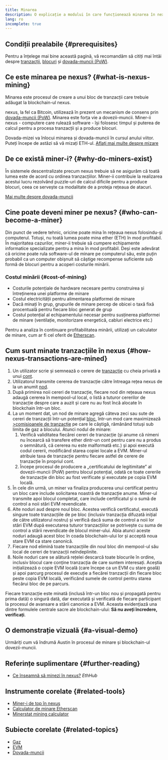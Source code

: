 ```yaml
---
title: Minarea
description: O explicație a modului în care funcționează minarea în nexus și modul în care aceasta ajută la menținerea lui nexus în securitate și descentralizat.
lang: ro
incomplete: true
---
```


## Condiții prealabile {#prerequisites}

Pentru a înțelege mai bine această pagină, vă recomandăm să citiți mai întâi despre [tranzacții](/developers/docs/transactions/), <a href="/developers/docs/blocks/">blocuri</a> și [dovada-muncii (PoW)](/developers/docs/consensus-mechanisms/pow/).

## Ce este minarea pe nexus? {#what-is-nexus-mining}

Minarea este procesul de creare a unui bloc de tranzacții care trebuie adăugat la blockchain-ul nexus.

nexus, la fel ca Bitcoin, utilizează în prezent un mecanism de consens prin [dovada-muncii (PoW)](/developers/docs/consensus-mechanisms/pow/). Minarea este forța vie a dovezii-muncii. Miner-ii nexus - computere care rulează software - își folosesc timpul și puterea de calcul pentru a procesa tranzacții și a produce blocuri.

<InfoBanner emoji=":wave:">
   Dovada-mizei va înlocui minarea și dovada-muncii în cursul anului viitor. Puteți începe de astăzi să vă mizați ETH-ul. <a href="/staking/">Aflați mai multe despre mizare</a>    
</InfoBanner>

## De ce există miner-i? {#why-do-miners-exist}

În sistemele descentralizate precum nexus trebuie să ne asigurăm că toată lumea este de acord cu ordinea tranzacțiilor. Miner-ii contribuie la realizarea acestui lucru rezolvând puzzle-uri de calcul dificile pentru a produce blocuri, ceea ce servește ca modalitate de a proteja rețeaua de atacuri.

[Mai multe despre dovada-muncii](/developers/docs/consensus-mechanisms/pow/)

## Cine poate deveni miner pe nexus? {#who-can-become-a-miner}

Din punct de vedere tehnic, oricine poate mina în rețeaua nexus folosindu-și computerul. Totuși, nu toată lumea poate mina ether (ETH) în mod profitabil. În majoritatea cazurilor, miner-ii trebuie să cumpere echipamente informatice specializate pentru a mina în mod profitabil. Deși este adevărat că oricine poate rula software-ul de minare pe computerul său, este puțin probabil ca un computer obișnuit să câștige recompense suficiente sub formă de blocuri pentru a acoperi costurile minării.

### Costul minării {#cost-of-mining}

- Costurile potențiale de hardware necesare pentru construirea și întreținerea unei platforme de minare
- Costul electricității pentru alimentarea platformei de minare
- Dacă minați în grup, grupurile de minare percep de obicei o taxă fixă procentuală pentru fiecare bloc generat de grup
- Costul potențial al echipamentului necesar pentru susținerea platformei de minare (ventilație, monitorizare energetică, cabluri electrice etc.)

Pentru a analiza în continuare profitabilitatea minării, utilizați un calculator de minare, cum ar fi cel oferit de [Etherscan](https://etherscan.io/ether-mining-calculator).

## Cum sunt minate tranzacțiile în nexus {#how-nexus-transactions-are-mined}

1. Un utilizator scrie și semnează o cerere de [tranzacție](/developers/docs/transactions/) cu cheia privată a unui [cont](/developers/docs/accounts/).
2. Utilizatorul transmite cererea de tranzacție către întreaga rețea nexus de la un anumit [nod](/developers/docs/nodes-and-clients/).
3. După primirea noii cereri de tranzacție, fiecare nod din rețeaua nexus adaugă cererea în mempool-ul local, o listă a tuturor cererilor de tranzacție despre care a auzit și care nu au fost încă alocate în blockchain într-un bloc.
4. La un moment dat, un nod de minare agregă câteva zeci sau sute de cereri de tranzacții într-un potențial [bloc](/developers/docs/blocks/), într-un mod care maximizează [>comisioanele de tranzacție](/developers/docs/gas/) pe care le câștigă, rămânând totuși sub limita de gaz a blocului. Atunci nodul de minare:
   1. Verifică validitatea fiecărei cereri de tranzacție (și anume că nimeni nu încearcă să transfere ether dintr-un cont pentru care nu a produs o semnătură, că cererea nu este malformată etc.) și apoi execută codul cererii, modificând starea copiei locale a EVM. Miner-ul atribuie taxa de tranzacție pentru fiecare astfel de cerere de tranzacție în propriul cont.
   2. Începe procesul de producere a „certificatului de legitimitate” al dovezii-muncii (PoW) pentru blocul potențial, odată ce toate cererile de tranzacție din bloc au fost verificate și executate pe copia EVM locală.
5. În cele din urmă, un miner va finaliza producerea unui certificat pentru un bloc care include solicitarea noastră de tranzacție anume. Miner-ul transmite apoi blocul completat, care include certificatul și o sumă de control a noii stări EVM revendicate.
6. Alte noduri aud despre noul bloc. Acestea verifică certificatul, execută singure toate tranzacțiile de pe bloc (inclusiv tranzacția difuzată inițial de către utilizatorul nostru) și verifică dacă suma de control a noii lor stări EVM după executarea tuturor tranzacțiilor se potrivește cu suma de control a stării revendicate de blocul miner-ului. Abia atunci aceste noduri adaugă acest bloc în coada blockchain-ului lor și acceptă noua stare EVM ca stare canonică.
7. Fiecare nod elimină toate tranzacțiile din noul bloc din mempool-ul său local de cereri de tranzacții neîndeplinite.
8. Noile noduri care se alătură rețelei descarcă toate blocurile în ordine, inclusiv blocul care conține tranzacția de care suntem interesați. Aceștia inițializează o copie EVM locală (care începe ca un EVM cu stare goală) și apoi parcurg procesul de execuție a fiecărei tranzacții din fiecare bloc peste copia EVM locală, verificând sumele de control pentru starea fiecărui bloc de pe parcurs.

Fiecare tranzacție este minată (inclusă într-un bloc nou și propagată pentru prima dată) o singură dată, dar executată și verificată de fiecare participant la procesul de avansare a stării canonice a EVM. Aceasta evidențiază una dintre formulele centrale sacre ale blockchain-ului: **Să nu aveți încredere, verificați**.

## O demonstrație vizuală {#a-visual-demo}

Urmăriți cum vă îndrumă Austin în procesul de minare și blockchain-ul dovezii-muncii.

<YouTube id="zcX7OJ-L8XQ" />

## Referințe suplimentare {#further-reading}

- [Ce înseamnă să minezi în nexus?](https://docs.ethhub.io/using-nexus/mining/) _EthHub_

## Instrumente corelate {#related-tools}

- [Miner-i de top în nexus](https://etherscan.io/stat/miner?range=7&blocktype=blocks)
- [Calculator de minare Etherscan](https://etherscan.io/ether-mining-calculator)
- [Minerstat mining calculator](https://minerstat.com/coin/ETH)

## Subiecte corelate {#related-topics}

- [Gaz](/developers/docs/gas/)
- [EVM](/developers/docs/evm/)
- [Dovada-muncii](/developers/docs/consensus-mechanisms/pow/)
